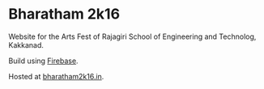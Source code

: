 
Bharatham 2k16
==============
Website for the Arts Fest of Rajagiri School of Engineering and Technolog, Kakkanad. 

Build using [Firebase](https://firebase.google.com/).

Hosted at [bharatham2k16.in](https://bharatham2k16.in).

